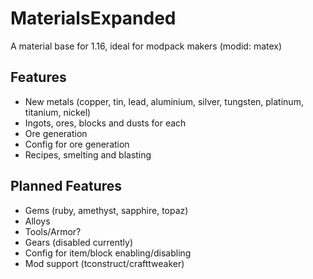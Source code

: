 # MaterialsExpanded
A material base for 1.16, ideal for modpack makers (modid: matex)

## Features
- New metals (copper, tin, lead, aluminium, silver, tungsten, platinum, titanium, nickel)
- Ingots, ores, blocks and dusts for each
- Ore generation
- Config for ore generation
- Recipes, smelting and blasting

## Planned Features
- Gems (ruby, amethyst, sapphire, topaz)
- Alloys
- Tools/Armor?
- Gears (disabled currently)
- Config for item/block enabling/disabling
- Mod support (tconstruct/crafttweaker)
